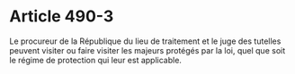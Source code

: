# Article 490-3

Le procureur de la République du lieu de traitement et le juge des tutelles peuvent visiter ou faire visiter les majeurs protégés par la loi, quel que soit le régime de protection qui leur est applicable.
